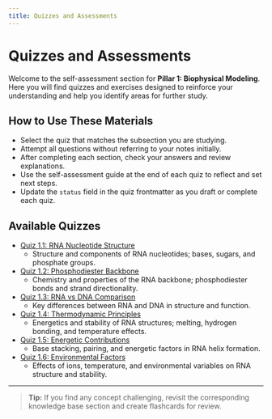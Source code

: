 ```yaml
---
title: Quizzes and Assessments
---
```


# Quizzes and Assessments

Welcome to the self-assessment section for **Pillar 1: Biophysical Modeling**. Here you will find quizzes and exercises designed to reinforce your understanding and help you identify areas for further study.

## How to Use These Materials
- Select the quiz that matches the subsection you are studying.
- Attempt all questions without referring to your notes initially.
- After completing each section, check your answers and review explanations.
- Use the self-assessment guide at the end of each quiz to reflect and set next steps.
- Update the `status` field in the quiz frontmatter as you draft or complete each quiz.

## Available Quizzes

- [Quiz 1.1: RNA Nucleotide Structure](Quiz-1.1-RNA-Nucleotide-Structure.md)
  - Structure and components of RNA nucleotides; bases, sugars, and phosphate groups.
- [Quiz 1.2: Phosphodiester Backbone](Quiz-1.2-Phosphodiester-Backbone.md)
  - Chemistry and properties of the RNA backbone; phosphodiester bonds and strand directionality.
- [Quiz 1.3: RNA vs DNA Comparison](Quiz-1.3-RNA-vs-DNA-Comparison.md)
  - Key differences between RNA and DNA in structure and function.
- [Quiz 1.4: Thermodynamic Principles](Quiz-1.4-Thermodynamic-Principles.md)
  - Energetics and stability of RNA structures; melting, hydrogen bonding, and temperature effects.
- [Quiz 1.5: Energetic Contributions](Quiz-1.5-Energetic-Contributions.md)
  - Base stacking, pairing, and energetic factors in RNA helix formation.
- [Quiz 1.6: Environmental Factors](Quiz-1.6-Environmental-Factors.md)
  - Effects of ions, temperature, and environmental variables on RNA structure and stability.

---
> **Tip:** If you find any concept challenging, revisit the corresponding knowledge base section and create flashcards for review.
